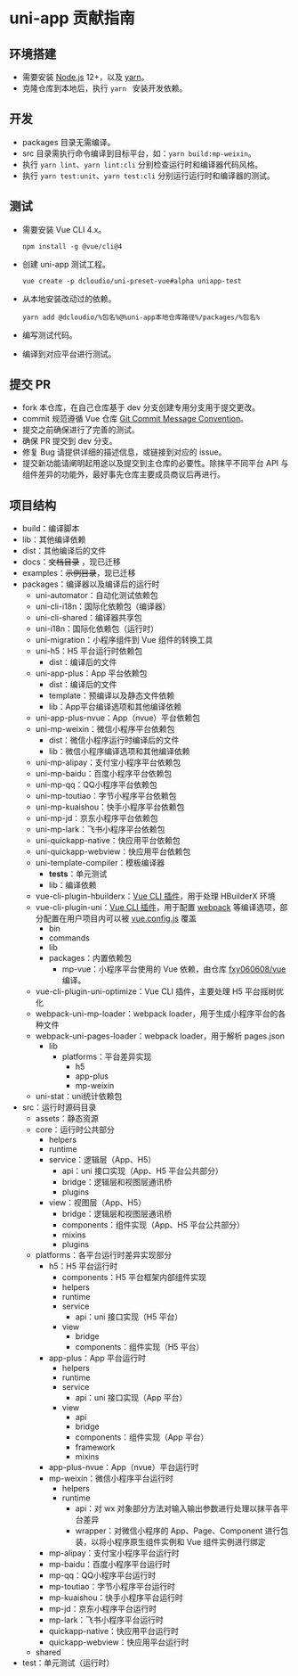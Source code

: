 # uni-app 贡献指南

## 环境搭建

* 需要安装 [Node.js](http://nodejs.org/) 12+，以及 [yarn](https://yarnpkg.com/en/docs/install)。
* 克隆仓库到本地后，执行 ```yarn ``` 安装开发依赖。

## 开发

* packages 目录无需编译。
* src 目录需执行命令编译到目标平台，如：```yarn build:mp-weixin```。
* 执行 ```yarn lint```、```yarn lint:cli``` 分别检查运行时和编译器代码风格。
* 执行 ```yarn test:unit```、```yarn test:cli``` 分别运行运行时和编译器的测试。

## 测试

* 需要安装 Vue CLI 4.x。

  ```
  npm install -g @vue/cli@4
  ```
* 创建 uni-app 测试工程。

  ```
  vue create -p dcloudio/uni-preset-vue#alpha uniapp-test
  ```
* 从本地安装改动过的依赖。

  ```
  yarn add @dcloudio/%包名%@%uni-app本地仓库路径%/packages/%包名%
  ```
* 编写测试代码。
* 编译到对应平台进行测试。

## 提交 PR

* fork 本仓库，在自己仓库基于 dev 分支创建专用分支用于提交更改。
* commit 规范遵循 Vue 仓库 [Git Commit Message Convention](https://github.com/vuejs/vue/blob/dev/.github/COMMIT_CONVENTION.md)。
* 提交之前确保进行了完善的测试。
* 确保 PR 提交到 dev 分支。
* 修复 Bug 请提供详细的描述信息，或链接到对应的 issue。
* 提交新功能请阐明起用途以及提交到主仓库的必要性。除抹平不同平台 API 与组件差异的功能外，最好事先仓库主要成员商议后再进行。


## 项目结构

* build：编译脚本
* lib：其他编译依赖
* dist：其他编译后的文件
* docs：~~文档目录~~ ，现已迁移
* examples：~~示例目录~~，现已迁移
* packages：编译器以及编译后的运行时
  * uni-automator：自动化测试依赖包
  * uni-cli-i18n：国际化依赖包（编译器）
  * uni-cli-shared：编译器共享包
  * uni-i18n：国际化依赖包（运行时）
  * uni-migration：小程序组件到 Vue 组件的转换工具
  * uni-h5：H5 平台运行时依赖包
    * dist：编译后的文件
  * uni-app-plus：App 平台依赖包
    * dist：编译后的文件
    * template：预编译以及静态文件依赖
    * lib：App平台编译选项和其他编译依赖
  * uni-app-plus-nvue：App（nvue）平台依赖包
  * uni-mp-weixin：微信小程序平台依赖包
    * dist：微信小程序运行时编译后的文件
    * lib：微信小程序编译选项和其他编译依赖
  * uni-mp-alipay：支付宝小程序平台依赖包
  * uni-mp-baidu：百度小程序平台依赖包
  * uni-mp-qq：QQ小程序平台依赖包
  * uni-mp-toutiao：字节小程序平台依赖包
  * uni-mp-kuaishou：快手小程序平台依赖包
  * uni-mp-jd：京东小程序平台依赖包
  * uni-mp-lark：飞书小程序平台依赖包
  * uni-quickapp-native：快应用平台依赖包
  * uni-quickapp-webview：快应用平台依赖包
  * uni-template-compiler：模板编译器
    * __tests__：单元测试
    * lib：编译依赖
  * vue-cli-plugin-hbuilderx：[Vue CLI 插件](https://cli.vuejs.org/zh/dev-guide/plugin-dev.html)，用于处理 HBuilderX 环境
  * vue-cli-plugin-uni：[Vue CLI 插件](https://cli.vuejs.org/zh/dev-guide/plugin-dev.html)，用于配置 [webpack](https://webpack.js.org/concepts/) 等编译选项，部分配置在用户项目内可以被 [vue.config.js](https://cli.vuejs.org/zh/config/#vue-config-js) 覆盖
    * bin
    * commands
    * lib
    * packages：内置依赖包
      * mp-vue：小程序平台使用的 Vue 依赖，由仓库 [fxy060608/vue](https://github.com/fxy060608/vue) 编译。
  * vue-cli-plugin-uni-optimize：Vue CLI 插件，主要处理 H5 平台摇树优化
  * webpack-uni-mp-loader：webpack loader，用于生成小程序平台的各种文件
  * webpack-uni-pages-loader：webpack loader，用于解析 pages.json
    * lib
      * platforms：平台差异实现
        * h5
        * app-plus
        * mp-weixin
  * uni-stat：uni统计依赖包
* src：运行时源码目录
  * assets：静态资源
  * core：运行时公共部分
    * helpers
    * runtime
    * service：逻辑层（App、H5）
      * api：uni 接口实现（App、H5 平台公共部分）
      * bridge：逻辑层和视图层通讯桥
      * plugins
    * view：视图层（App、H5）
      * bridge：逻辑层和视图层通讯桥
      * components：组件实现（App、H5 平台公共部分）
      * mixins
      * plugins
  * platforms：各平台运行时差异实现部分
    * h5：H5 平台运行时
      * components：H5 平台框架内部组件实现
      * helpers
      * runtime
      * service
        * api：uni 接口实现（H5 平台）
      * view
        * bridge
        * components：组件实现（H5 平台）
    * app-plus：App 平台运行时
      * helpers
      * runtime
      * service
        * api：uni 接口实现（App 平台）
      * view
        * api
        * bridge
        * components：组件实现（App 平台）
        * framework
        * mixins
    * app-plus-nvue：App（nvue）平台运行时
    * mp-weixin：微信小程序平台运行时
      * helpers
      * runtime
        * api：对 wx 对象部分方法对输入输出参数进行处理以抹平各平台差异
        * wrapper：对微信小程序的 App、Page、Component 进行包装，以将小程序原生组件实例和 Vue 组件实例进行绑定
    * mp-alipay：支付宝小程序平台运行时
    * mp-baidu：百度小程序平台运行时
    * mp-qq：QQ小程序平台运行时
    * mp-toutiao：字节小程序平台运行时
    * mp-kuaishou：快手小程序平台运行时
    * mp-jd：京东小程序平台运行时
    * mp-lark：飞书小程序平台运行时
    * quickapp-native：快应用平台运行时
    * quickapp-webview：快应用平台运行时
  * shared
* test：单元测试（运行时）